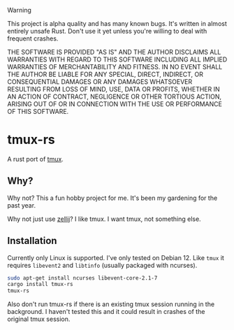 > [!WARNING]
> This project is alpha quality and has many known bugs. It's written in
> almost entirely unsafe Rust. Don't use it yet unless you're willing to deal
> with frequent crashes.
>
> THE SOFTWARE IS PROVIDED "AS IS" AND THE AUTHOR DISCLAIMS ALL WARRANTIES
> WITH REGARD TO THIS SOFTWARE INCLUDING ALL IMPLIED WARRANTIES OF
> MERCHANTABILITY AND FITNESS. IN NO EVENT SHALL THE AUTHOR BE LIABLE FOR
> ANY SPECIAL, DIRECT, INDIRECT, OR CONSEQUENTIAL DAMAGES OR ANY DAMAGES
> WHATSOEVER RESULTING FROM LOSS OF MIND, USE, DATA OR PROFITS, WHETHER
> IN AN ACTION OF CONTRACT, NEGLIGENCE OR OTHER TORTIOUS ACTION, ARISING
> OUT OF OR IN CONNECTION WITH THE USE OR PERFORMANCE OF THIS SOFTWARE.

# tmux-rs

A rust port of [tmux](https://github.com/tmux/tmux).

## Why?

Why not? This a fun hobby project for me. It's been my gardening for the past year.

Why not just use [zellij](https://zellij.dev/)? I like tmux. I want tmux,
not something else.

## Installation

Currently only Linux is supported. I've only tested on Debian 12. Like `tmux` it
requires `libevent2` and `libtinfo` (usually packaged with ncurses).

```sh
sudo apt-get install ncurses libevent-core-2.1-7
cargo install tmux-rs
tmux-rs
```

Also don't run tmux-rs if there is an existing tmux session running in
the background. I haven't tested this and it could result in crashes of
the original tmux session.

